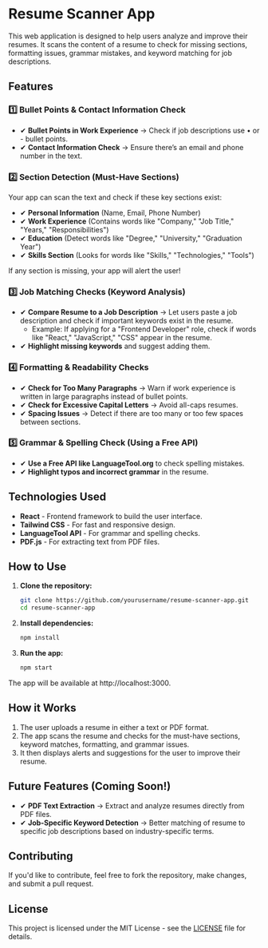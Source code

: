 # Resume Scanner App

This web application is designed to help users analyze and improve their resumes. It scans the content of a resume to check for missing sections, formatting issues, grammar mistakes, and keyword matching for job descriptions.

## Features

### 1️⃣ **Bullet Points & Contact Information Check**
- ✔ **Bullet Points in Work Experience** → Check if job descriptions use • or - bullet points.
- ✔ **Contact Information Check** → Ensure there’s an email and phone number in the text.

### 2️⃣ **Section Detection (Must-Have Sections)**
Your app can scan the text and check if these key sections exist:
- ✔ **Personal Information** (Name, Email, Phone Number)
- ✔ **Work Experience** (Contains words like "Company," "Job Title," "Years," "Responsibilities")
- ✔ **Education** (Detect words like "Degree," "University," "Graduation Year")
- ✔ **Skills Section** (Looks for words like "Skills," "Technologies," "Tools")

If any section is missing, your app will alert the user!

### 3️⃣ **Job Matching Checks (Keyword Analysis)**
- ✔ **Compare Resume to a Job Description** → Let users paste a job description and check if important keywords exist in the resume.
  - Example: If applying for a "Frontend Developer" role, check if words like "React," "JavaScript," "CSS" appear in the resume.
- ✔ **Highlight missing keywords** and suggest adding them.

### 4️⃣ **Formatting & Readability Checks**
- ✔ **Check for Too Many Paragraphs** → Warn if work experience is written in large paragraphs instead of bullet points.
- ✔ **Check for Excessive Capital Letters** → Avoid all-caps resumes.
- ✔ **Spacing Issues** → Detect if there are too many or too few spaces between sections.

### 5️⃣ **Grammar & Spelling Check (Using a Free API)**
- ✔ **Use a Free API like LanguageTool.org** to check spelling mistakes.
- ✔ **Highlight typos and incorrect grammar** in the resume.

## Technologies Used

- **React** - Frontend framework to build the user interface.
- **Tailwind CSS** - For fast and responsive design.
- **LanguageTool API** - For grammar and spelling checks.
- **PDF.js** - For extracting text from PDF files.

## How to Use

1. **Clone the repository:**

   ```bash
   git clone https://github.com/yourusername/resume-scanner-app.git
   cd resume-scanner-app
2. **Install dependencies:**

    ```bash
    npm install

3. **Run the app:**

    ```bash
    npm start
The app will be available at http://localhost:3000.


## How it Works

1. The user uploads a resume in either a text or PDF format.
2. The app scans the resume and checks for the must-have sections, keyword matches, formatting, and grammar issues.
3. It then displays alerts and suggestions for the user to improve their resume.

## Future Features (Coming Soon!)

- ✔ **PDF Text Extraction** → Extract and analyze resumes directly from PDF files.
- ✔ **Job-Specific Keyword Detection** → Better matching of resume to specific job descriptions based on industry-specific terms.

## Contributing

If you'd like to contribute, feel free to fork the repository, make changes, and submit a pull request.

## License

This project is licensed under the MIT License - see the [LICENSE](LICENSE) file for details.
